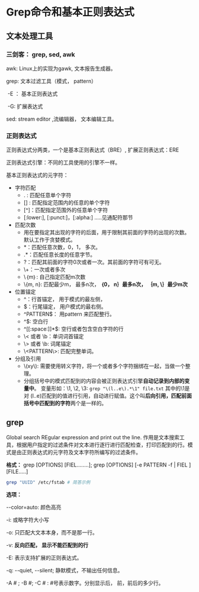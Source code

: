 # Grep命令和基本正则表达式

## 文本处理工具

### 三剑客： grep, sed, awk

awk: Linux上的实现为gawk, 文本报告生成器。

grep: 文本过滤工具（模式， pattern）

​	-E ： 基本正则表达式

​	-G: 	扩展表达式

sed: stream editor ,流编辑器， 文本编辑工具。

### 正则表达式

正则表达式分两类，一个是基本正则表达式（BRE）, 扩展正则表达式：ERE

正则表达式引擎：不同的工具使用的引擎不一样。

基本正则表达式的元字符： 

- 字符匹配
  - . :	匹配任意单个字符
  - [] :   匹配指定范围内的任意的单个字符
  - [^]：匹配指定范围外的任意单个字符
  - [:lower:], [:punct:]，[:alpha:] .....见通配符那节
- 匹配次数
  - 用在要指定其出现的字符的后面，用于限制其前面的字符的出现的次数。默认工作于贪婪模式。
  - *：匹配任意次数，0，1， 多次。
  - .*：匹配任意长度的任意字节。
  - \?：匹配其前面的字符0次或者一次。其前面的字符可有可无。
  - \\+：一次或者多次
  - \\｛m｝: 自己指定匹配m次数
  - \\{m, n}: 匹配最少m， 最多n次， **｛0， n｝最多n次，  ｛m, \｝最少m次**
- 位置锚定
  - ^：行首锚定， 用于模式的最左侧， 
  - $：行尾锚定， 用户模式的最右侧。
  - ^PATTERN$： 用pattern 来匹配整行。
  - ^$: 空白行
  - ^[[:space:]]*$: 空行或者包含空白字符的行
  - \\< 或者 \\b：单词词首锚定
  - \\> 或者 \\b:   词尾锚定
  - \\<PATTERN\\>: 匹配完整单词。
- 分组及引用
  - \\(xy\\): 需要使用转义字符，将一个或者多个字符捆绑在一起，当做一个整理。
  - 分组括号中的模式匹配到的内容会被正则表达式引擎**自动记录到内部的变量中**。 变量形如：\\1, \\2, \\3:  `grep "\(l..e\).*\1" file.txt` 其中的\\1是对 \(l..e\)匹配到的值进行引用，自动进行赋值。这个叫**后向引用，匹配前面括号中匹配到的字符**两个是一样的。

## grep

Global search REgular expression and print out the line. 作用是文本搜索工具，根据用户指定的过滤条件对文本进行逐行进行匹配检查，打印匹配到的行。模式是由正则表达式的元字符及文本字符所编写的过滤条件。

**格式：** grep [OPTIONS] [FIEL........];   grep [OPTIONS] [-e PATTERN -f | FIEL  ] [FILE.....]

```bash
grep "UUID" /etc/fstab # 简答示例
```

**选项：**

--color=auto: 颜色高亮

-i:  或略字符大小写

-o:  只匹配大文本本身，而不是那一行。

-v:  **反向匹配， 显示不能匹配到的行**

-E: 表示支持扩展的正则表达式。

-q:  --quiet, --silent; 静默模式，不输出任何信息。

-A # ; -B #; -C # : #号表示数字。分别显示后， 前，前后的多少行。



